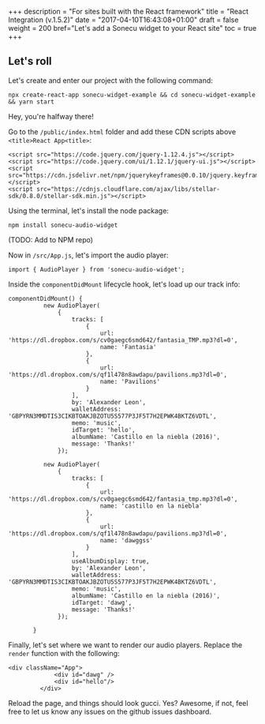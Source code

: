 +++
description = "For sites built with the React framework"
title = "React Integration (v.1.5.2)"
date = "2017-04-10T16:43:08+01:00"
draft = false
weight = 200
bref="Let's add a Sonecu widget to your React site"
toc = true
+++
## Let's roll
Let's create and enter our project with the following command:

```npx create-react-app sonecu-widget-example && cd sonecu-widget-example && yarn start```

Hey, you're halfway there!

Go to the `/public/index.html` folder and add these CDN scripts above `<title>React App<title>`:

```
<script src="https://code.jquery.com/jquery-1.12.4.js"></script>
<script src="https://code.jquery.com/ui/1.12.1/jquery-ui.js"></script>
<script src="https://cdn.jsdelivr.net/npm/jquerykeyframes@0.0.10/jquery.keyframes.js"></script>
<script src="https://cdnjs.cloudflare.com/ajax/libs/stellar-sdk/0.8.0/stellar-sdk.min.js"></script>
```

Using the terminal, let's install the node package:
```
npm install sonecu-audio-widget
```
(TODO: Add to NPM repo)

Now in `/src/App.js`, let's import the audio player:
```
import { AudioPlayer } from 'sonecu-audio-widget';
```

Inside the `componentDidMount` lifecycle hook, let's load up our track info:

```
componentDidMount() {
          new AudioPlayer(
              {
                  tracks: [
                      {
                          url: 'https://dl.dropbox.com/s/cv0gaegc6smd642/fantasia_TMP.mp3?dl=0',
                          name: 'Fantasia'
                      },
                      {
                          url: 'https://dl.dropbox.com/s/qf1l478n8awdapu/pavilions.mp3?dl=0',
                          name: 'Pavilions'
                      }
                  ],
                  by: 'Alexander Leon',
                  walletAddress: 'GBPYRN3MMDTIS3CIKBTOAKJBZOTU5S577P3JF5T7H2EPWK4BKTZ6VDTL',
                  memo: 'music',
                  idTarget: 'hello',
                  albumName: 'Castillo en la niebla (2016)',
                  message: 'Thanks!'
              });
          
          new AudioPlayer(
              {
                  tracks: [
                      {
                          url: 'https://dl.dropbox.com/s/cv0gaegc6smd642/fantasia_tmp.mp3?dl=0',
                          name: 'castillo en la niebla'
                      },
                      {
                          url: 'https://dl.dropbox.com/s/qf1l478n8awdapu/pavilions.mp3?dl=0',
                          name: 'dawggss'
                      }
                  ],
                  useAlbumDisplay: true,
                  by: 'Alexander Leon',
                  walletAddress: 'GBPYRN3MMDTIS3CIKBTOAKJBZOTU5S577P3JF5T7H2EPWK4BKTZ6VDTL',
                  memo: 'music',
                  albumName: 'Castillo en la niebla (2016)',
                  idTarget: 'dawg',
                  message: 'Thanks!'
              });
 
       }
```

Finally, let's set where we want to render our audio players. Replace the `render` function with the following:
```
<div className="App">
             <div id="dawg" />
             <div id="hello"/>
         </div>
```

Reload the page, and things should look gucci. Yes? Awesome, if not, feel free to let us know any issues on the github issues dashboard.
<br>
<br>
<br>
<br>
<br>
<br>
<br>
<br>
